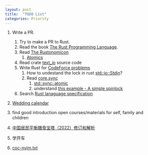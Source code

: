 ```yaml
---
layout: post
title:  "TODO List"
categories: Priority 
---
```


1. Write a PR.
    1. Try to make a PR to Rust. 
    1. Read the book [The Rust Programming Language](https://doc.rust-lang.org/book/index.html#the-rust-programming-language).
    1. Read [The Rustonomicon](https://doc.rust-lang.org/stable/nomicon/)
        1. [Atomics](https://doc.rust-lang.org/stable/nomicon/atomics.html#atomics) 
    1. Read crate [text_io](https://crates.io/crates/text_io/) source code
    1. Write Rust for [CodeForce problems](https://codeforces.com/problemset?order=BY_SOLVED_DESC)
        1. How to undestand the lock in rust [std::io::Stdin](https://doc.rust-lang.org/std/io/struct.Stdin.html#method.lock)?
        1. Read [core.sync](https://github.com/rust-lang/rust/tree/master/library/core/src/sync)
            1. [std::sync::atomic](https://doc.rust-lang.org/std/sync/atomic/index.html)
            1. understand [this example - A simple spinlock](https://doc.rust-lang.org/std/sync/atomic/index.html#examples)
    1. Search [Rust lanaguage specification](https://doc.rust-lang.org/reference/index.html)

1. [Wedding calendar](https://calendar.google.com/calendar/u/0/r/agenda/2023/1/1)

1. find good introduction open courses/materials for self, family and children 

1. [中国居民平衡膳食宝塔（2022）修订和解析](http://dg.cnsoc.org/article/04/RMAbPdrjQ6CGWTwmo62hQg.html)

1. 学开车

1. [coc-nvim.txt](https://github.com/neoclide/coc.nvim/blob/master/doc/coc.txt)
